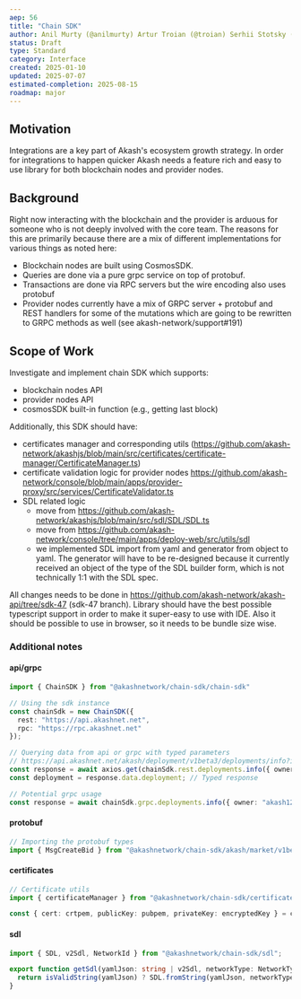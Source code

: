 ```yaml
---
aep: 56
title: "Chain SDK"
author: Anil Murty (@anilmurty) Artur Troian (@troian) Serhii Stotsky (@baktun14) Maxime Beauchamp (@baktun14)
status: Draft
type: Standard
category: Interface
created: 2025-01-10
updated: 2025-07-07
estimated-completion: 2025-08-15
roadmap: major
---
```


## Motivation

Integrations are a key part of Akash's ecosystem growth strategy. In order for integrations to happen quicker Akash needs a feature rich and easy to use library for both blockchain nodes and provider nodes.

## Background

Right now interacting with the blockchain and the provider is arduous for someone who is not deeply involved with the core team. The reasons for this are primarily because there are a mix of different implementations for various things as noted here:

- Blockchain nodes are built using CosmosSDK. 
- Queries are done via a pure grpc service on top of protobuf.
- Transactions are done via RPC servers but the wire encoding also uses protobuf
- Provider nodes currently have a mix of GRPC server + protobuf and REST handlers for some of the mutations which are going to be rewritten to GRPC methods as well (see akash-network/support#191)

## Scope of Work

Investigate and implement chain SDK which supports: 
* blockchain nodes API
* provider nodes API
* cosmosSDK built-in function (e.g., getting last block)

Additionally, this SDK should have:
* certificates manager and corresponding utils (https://github.com/akash-network/akashjs/blob/main/src/certificates/certificate-manager/CertificateManager.ts)
* certificate validation logic for provider nodes https://github.com/akash-network/console/blob/main/apps/provider-proxy/src/services/CertificateValidator.ts
* SDL related logic 
  - move from https://github.com/akash-network/akashjs/blob/main/src/sdl/SDL/SDL.ts
  - move from https://github.com/akash-network/console/tree/main/apps/deploy-web/src/utils/sdl
  - we implemented SDL import from yaml and generator from object to yaml. The generator will have to be re-designed because it currently received an object of the type of the SDL builder form, which is not technically 1:1 with the SDL spec.

All changes needs to be done in https://github.com/akash-network/akash-api/tree/sdk-47 (sdk-47 branch). Library should have the best possible typescript support in order to make it super-easy to use with IDE. Also it should be possible to use in browser, so it needs to be bundle size wise.

### Additional notes

#### api/grpc
```ts
import { ChainSDK } from "@akashnetwork/chain-sdk/chain-sdk"

// Using the sdk instance
const chainSdk = new ChainSDK({
  rest: "https://api.akashnet.net",
  rpc: "https://rpc.akashnet.net"
});

// Querying data from api or grpc with typed parameters
// https://api.akashnet.net/akash/deployment/v1beta3/deployments/info?id.owner=akash1234&id.dseq=1234;
const response = await axios.get(chainSdk.rest.deployments.info({ owner: "akash1234", dseq: "1234" }));
const deployment = response.data.deployment; // Typed response

// Potential grpc usage
const response = await chainSdk.grpc.deployments.info({ owner: "akash1234", dseq: "1234" });
```

#### protobuf

```ts
// Importing the protobuf types
import { MsgCreateBid } from "@akashnetwork/chain-sdk/akash/market/v1beta4";
```

#### certificates

```ts
// Certificate utils
import { certificateManager } from "@akashnetwork/chain-sdk/certificate";

const { cert: crtpem, publicKey: pubpem, privateKey: encryptedKey } = certificateManager.generatePEM(address);
```

#### sdl

```ts
import { SDL, v2Sdl, NetworkId } from "@akashnetwork/chain-sdk/sdl";

export function getSdl(yamlJson: string | v2Sdl, networkType: NetworkType, networkId: NetworkId) {
  return isValidString(yamlJson) ? SDL.fromString(yamlJson, networkType, networkId) : new SDL(yamlJson, networkType, networkId);
}
```